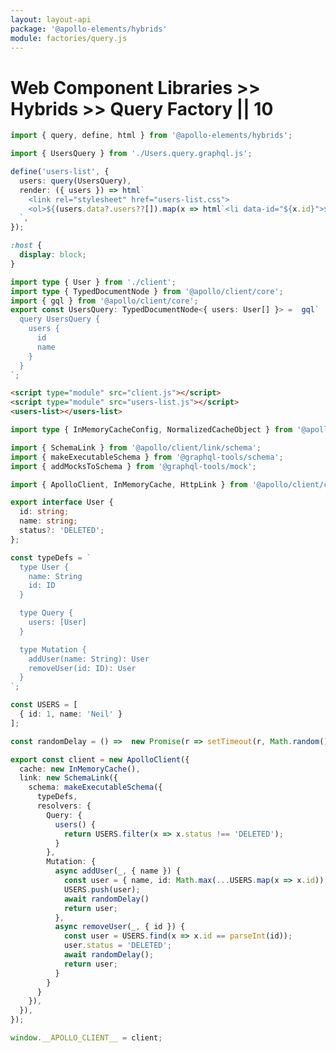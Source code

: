 ```yaml
---
layout: layout-api
package: '@apollo-elements/hybrids'
module: factories/query.js
---
```

<!-- ----------------------------------------------------------------------------------------
     Welcome! This file includes automatically generated API documentation.
     To edit the docs that appear within, find the original source file under `packages/*`,
     corresponding to the package name and module in this YAML front-matter block.
     Thank you for your interest in Apollo Elements 😁
------------------------------------------------------------------------------------------ -->

# Web Component Libraries >> Hybrids >> Query Factory || 10

```ts playground hybrids-query users-list.ts
import { query, define, html } from '@apollo-elements/hybrids';

import { UsersQuery } from './Users.query.graphql.js';

define('users-list', {
  users: query(UsersQuery),
  render: ({ users }) => html`
    <link rel="stylesheet" href="users-list.css">
    <ol>${(users.data?.users??[]).map(x => html`<li data-id="${x.id}">${x.name}</li>`)}</ol>
  `,
});
```

```css playground-file hybrids-query users-list.css
:host {
  display: block;
}
```

```ts playground-file hybrids-query Users.query.graphql.ts
import type { User } from './client';
import type { TypedDocumentNode } from '@apollo/client/core';
import { gql } from '@apollo/client/core';
export const UsersQuery: TypedDocumentNode<{ users: User[] }> =  gql`
  query UsersQuery {
    users {
      id
      name
    }
  }
`;
```

```html playground-file hybrids-query index.html
<script type="module" src="client.js"></script>
<script type="module" src="users-list.js"></script>
<users-list></users-list>
```

```ts playground-file hybrids-query client.ts
import type { InMemoryCacheConfig, NormalizedCacheObject } from '@apollo/client/core';

import { SchemaLink } from '@apollo/client/link/schema';
import { makeExecutableSchema } from '@graphql-tools/schema';
import { addMocksToSchema } from '@graphql-tools/mock';

import { ApolloClient, InMemoryCache, HttpLink } from '@apollo/client/core';

export interface User {
  id: string;
  name: string;
  status?: 'DELETED';
};

const typeDefs = `
  type User {
    name: String
    id: ID
  }

  type Query {
    users: [User]
  }

  type Mutation {
    addUser(name: String): User
    removeUser(id: ID): User
  }
`;

const USERS = [
  { id: 1, name: 'Neil' }
];

const randomDelay = () =>  new Promise(r => setTimeout(r, Math.random() * 500));

export const client = new ApolloClient({
  cache: new InMemoryCache(),
  link: new SchemaLink({
    schema: makeExecutableSchema({
      typeDefs,
      resolvers: {
        Query: {
          users() {
            return USERS.filter(x => x.status !== 'DELETED');
          }
        },
        Mutation: {
          async addUser(_, { name }) {
            const user = { name, id: Math.max(...USERS.map(x => x.id)) + 1 };
            USERS.push(user);
            await randomDelay()
            return user;
          },
          async removeUser(_, { id }) {
            const user = USERS.find(x => x.id == parseInt(id));
            user.status = 'DELETED';
            await randomDelay();
            return user;
          }
        }
      }
    }),
  }),
});

window.__APOLLO_CLIENT__ = client;
```
